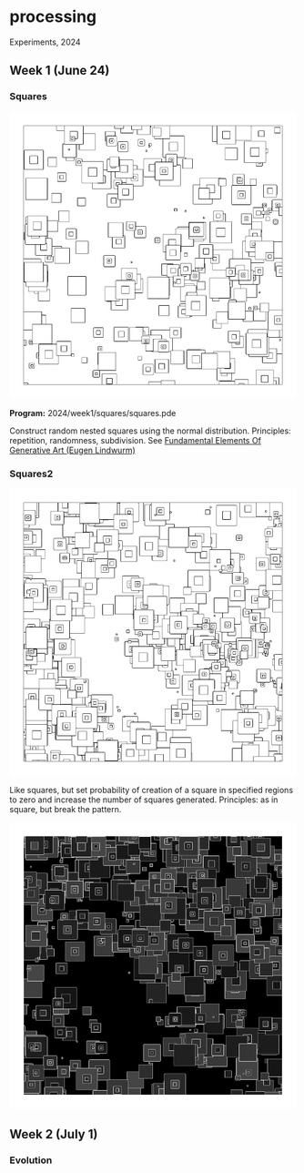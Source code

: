 # processing

Experiments, 2024

## Week 1 (June 24)

### Squares

![image](image/export_240628_151856.png)

**Program:** 2024/week1/squares/squares.pde

Construct random nested squares using the normal distribution.
Principles: repetition, randomness, subdivision.  See [Fundamental Elements Of Generative Art (Eugen Lindwurm)](https://towardsdatascience.com/fundamental-elements-of-generative-art-11175f4741e5)

### Squares2

![image](2024/week1/squares2/portfolio/export_240628_172630.png)

Like squares, but set probability of creation of a square in specified regions to zero and increase the number of squares generated.
Principles: as in square, but break the pattern.

![image](2024/week1/squares2/portfolio/export_240629_203702.png)

## Week 2 (July 1)



### Evolution
